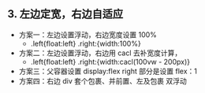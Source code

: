 ﻿## 3. 左边定宽，右边自适应

* 方案一：左边设置浮动，右边宽度设置 100%
  * .left{float:left} .right:{width:100%}
* 方案二：左边设置浮动，右边用 cacl 去补宽度计算，
  * .left{float:left} .right:{width:cacl(100vw - 200px)}
* 方案三：父容器设置 display:flex right 部分是设置 flex：1
* 方案四：右边 div 套个包裹、并前置、左及包裹 双浮动

